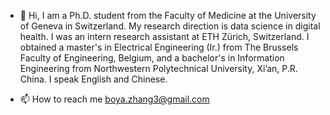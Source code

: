 - 👋 Hi, I am a Ph.D. student from the Faculty of Medicine at the University of Geneva in Switzerland. My research direction is data science in digital health. I was an intern research assistant at ETH Zürich, Switzerland. I obtained a master's in Electrical Engineering (Ir.) from The Brussels Faculty of Engineering, Belgium, and a bachelor's in Information Engineering from Northwestern Polytechnical University, Xi’an, P.R. China. I speak English and Chinese. 

- 📫 How to reach me boya.zhang3@gmail.com

<!---
tinaboya/tinaboya is a ✨ special ✨ repository because its `README.md` (this file) appears on your GitHub profile.
You can click the Preview link to take a look at your changes.
--->
